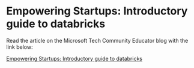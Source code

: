 # Empowering Startups: Introductory guide to databricks

Read the article on the Microsoft Tech Community Educator blog with the link below:

[Empowering Startups: Introductory guide to databricks](https://techcommunity.microsoft.com/t5/educator-developer-blog/empowering-startups-the-introductory-guide-to-databricks-for/ba-p/3934092?wt.mc_id=studentamb_24964)
